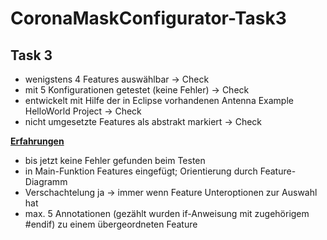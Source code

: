 # CoronaMaskConfigurator-Task3

## Task 3

- wenigstens 4 Features auswählbar -> Check
- mit 5 Konfigurationen getestet (keine Fehler) -> Check
- entwickelt mit Hilfe der in Eclipse vorhandenen Antenna Example HelloWorld Project -> Check
- nicht umgesetzte Features als abstrakt markiert -> Check



<u>**Erfahrungen**</u>

- bis jetzt keine Fehler gefunden beim Testen
- in Main-Funktion Features eingefügt; Orientierung durch Feature-Diagramm
- Verschachtelung ja -> immer wenn Feature Unteroptionen zur Auswahl hat
- max. 5 Annotationen (gezählt wurden if-Anweisung mit zugehörigem #endif) zu einem übergeordneten Feature

